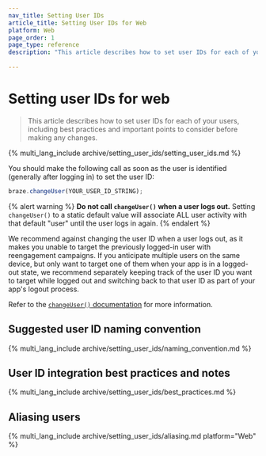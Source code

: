 ```yaml
---
nav_title: Setting User IDs
article_title: Setting User IDs for Web
platform: Web
page_order: 1
page_type: reference
description: "This article describes how to set user IDs for each of your users, including best practices and important points to consider before making any changes."
 
---
```


# Setting user IDs for web

> This article describes how to set user IDs for each of your users, including best practices and important points to consider before making any changes.

{% multi_lang_include archive/setting_user_ids/setting_user_ids.md %}

You should make the following call as soon as the user is identified (generally after logging in) to set the user ID:

```javascript
braze.changeUser(YOUR_USER_ID_STRING);
```

{% alert warning %}
**Do not call `changeUser()` when a user logs out.** Setting `changeUser()` to a static default value will associate ALL user activity with that default "user" until the user logs in again.
{% endalert %}

We recommend against changing the user ID when a user logs out, as it makes you unable to target the previously logged-in user with reengagement campaigns. If you anticipate multiple users on the same device, but only want to target one of them when your app is in a logged-out state, we recommend separately keeping track of the user ID you want to target while logged out and switching back to that user ID as part of your app's logout process.

Refer to the [`changeUser()` documentation][4] for more information.

## Suggested user ID naming convention

{% multi_lang_include archive/setting_user_ids/naming_convention.md %}

## User ID integration best practices and notes

{% multi_lang_include archive/setting_user_ids/best_practices.md %}

## Aliasing users

{% multi_lang_include archive/setting_user_ids/aliasing.md platform="Web" %}

[1]: {{site.baseurl}}/developer_guide/rest_api/user_data/#user-data
[2]: {{site.baseurl}}/api/endpoints/messaging/
[4]: https://js.appboycdn.com/web-sdk/latest/doc/modules/braze.html#changeuser "Javadocs"
[5]: {{site.baseurl}}/user_guide/data_and_analytics/user_data_collection/user_profile_lifecycle/#user-aliases
